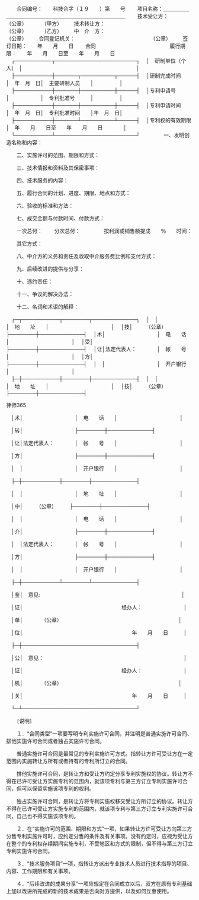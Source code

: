 
 　　合同编号：　　科技合字（１９　　）第　　号 
 　　项目名称：＿＿＿＿＿＿＿＿＿＿＿＿＿＿＿＿＿＿＿＿＿＿＿＿＿＿＿＿ 
 　　技术受让方：　　　　　　　　　　　　　　　　（公章） 
 　　　（甲方） 
 　　技术转让方：　　　　　　　　　　　　　　　　（公章） 
 　　　（乙方） 
 　　中　介　方：　　　　　　　　　　　　　　　　（公章） 
 　　合同登记机关：　　　　　　　　　　　　　　　（公章） 
 　　签订日期：　　年　　月　　日 
 　　合同　　　　　　　　　　　　 
 　　履行期限：　　年　　月　　日至　　年　　月　　日 
 　┌──────────┬──────────────────────┐ 
 　│　研制单位（个人）　│　　　　　　　　　　　　　　　　　　　　　　│ 
 　├──────────┼──────┬─────────┬─────┤ 
 　│研制完成时间　　　　│　年　月　日│　主要研制人员　　│　　　　　│ 
 　├──────────┼──────┼─────────┼─────┤ 
 　│专利申请号　　　　　│　　　　　　│　专利批准号　　　│　　　　　│ 
 　├──────────┼──────┼─────────┼─────┤ 
 　│专利申请时间　　　　│　年　月　日│　专利批准时间　　│年　月　日│ 
 　├──────────┼──────┴─────────┴─────┤ 
 　│专利权的有效期限　　│　年　　月　　日至　　年　　月　　日　　　　│ 
 　└──────────┴──────────────────────┘ 
 　　 
 　　一、发明创造名称和内容： 
 
 　　二、实施许可的范围、期限和方式： 
 
 　　三、技术情报和资料及其保密事项： 
 
 　　四、技术服务的内容： 
 
 　　五、履行合同的计划、进度、期限、地点和方式： 
 
 　　六、验收的标准和方法： 
 
 　　七、成交金额与付款时间、付款方式： 
 
 　　一次总付： 
 　　分次总付： 
 　　 
 　　按利润或销售额提成　　％　　时间： 
 
 　　其它方式： 
 
 　　八、中介方的义务和责任及收取中介服务费比例和支付方式： 
 
 　　九、后续改进的提供与分享： 
 
 　　十、违约责任： 
 
 　　十一、争议的解决办法： 
 
 　　十二、名词和术语的解释： 
 
 　┌─┬──────────┬───────┬────────────┐ 
 　│　│　　　　　　　　　　│　地　　址　　│　　　　　　　　　　　　│ 
 　│技│　　　（公章）　　　├───────┼────────────┤ 
 　│术│　　　　　　　　　　│　电　　话　　│　　　　　　　　　　　　│ 
 　│受│　　　　　　　　　　├───────┼────────────┤ 
 　│让│法定代表人：　　　　│　帐　　号　　│　　　　　　　　　　　　│ 
 　│方│　　　　　　　　　　├───────┼────────────┤ 
 　│　│　　　　　　　　　　│　开户银行　　│　　　　　　　　　　　　│ 
 　├─┼──────────┼───────┼────────────┤ 
 　│　│　　　　　　　　　　│　地　　址　　│　　　　　　　　　　　　│ 
 　│技│　　　（公章）　　　├───────┼────────────┤ 




 
律师365






 　│术│　　　　　　　　　　│　电　　话　　│　　　　　　　　　　　　│ 

 　│转│　　　　　　　　　　├───────┼────────────┤ 

 　│让│法定代表人：　　　　│　帐　　号　　│　　　　　　　　　　　　│ 

 　│方│　　　　　　　　　　├───────┼────────────┤ 

 　│　│　　　　　　　　　　│　开户银行　　│　　　　　　　　　　　　│ 

 　├─┼──────────┼───────┼────────────┤ 

 　│　│　　　　　　　　　　│　地　　址　　│　　　　　　　　　　　　│ 

 　│中│　　　（公章）　　　├───────┼────────────┤ 

 　│　│　　　　　　　　　　│　电　　话　　│　　　　　　　　　　　　│ 

 　│介│　　　　　　　　　　├───────┼────────────┤ 

 　│　│法定代表人：　　　　│　帐　　号　　│　　　　　　　　　　　　│ 

 　│方│　　　　　　　　　　├───────┼────────────┤ 

 　│　│　　　　　　　　　　│　开户银行　　│　　　　　　　　　　　　│ 

 　├─┼──────────┴───────┴────────────┤ 

 　│鉴│　意见:　　　　　　　　　　　　　　　　　　　　　　　　　　　 │ 

 　│证│　　　　　　　　　　　　　　　　　　　经办人：　　　　　　　　│ 

 　│单│　　　　（公章）　　　　　　　　　　　　　　　　　　　　　　　│ 

 　│位│　　　　　　　　　　　　　　　　　　　　　年　　月　　日　　　│ 

 　├─┼───────────────────────────────┤ 

 　│公│　意见：　　　　　　　　　　　　　　　　　　　　　　　　　　　│ 

 　│证│　　　　　　　　　　　　　　　　　　　经办人：　　　　　　　　│ 

 　│机│　　　　（公章）　　　　　　　　　　　　　　　　　　　　　　　│ 

 　│关│　　　　　　　　　　　　　　　　　　　　　年　　月　　日　　　│ 

 　└─┴───────────────────────────────┘ 

 

 　　〔说明〕 

 

 　　１．“合同类型”一项要写明专利实施许可合同，并注明是普通实施许可合同、排他实施许可合同或者独占实施许可合同。 

 

 　　普通实施许可合同是最常见的专利实施许可方式。指转让方许可受让方在一定范围内实施转让方所有或者持有的专利所订立的合同。 

 

 　　排他实施许可合同，是转让方和受让方约定分享专利实施权的协议。转让方不得在已许可受让方实施专利的范围内，就该项专利与第三方订立专利实施许可合同，但可以保留实施该项专利的权利。 

 

 　　独占实施许可合同，是转让方将专利实施权移交受让方所订立的协议。转让方不得在已许可受让方实施专利的范围内，就该项专利与第三方订立专利实施许可合同，自己也不得实施该项专利。 

 

 　　２．在“实施许可的范围、期限和方式”一项，如果转让方许可受让方向第三方分售专利实施许可时，应约定分售的条件及有关事项。没有约定时，应视为受让方在整个的专利权存续期间实施专利，不受地区和方式的限制，但不得与第三方订立专利实施许可合同。 

 

 　　３．“技术服务项目”一项，指转让方派出专业技术人员进行技术指导的项目、内容、工作期限和有关事项。 

 

 　　４．“后续改进的成果分享”一项应规定在合同成立以后，双方在原有专利基础上加以改进所完成的新的技术成果是否向对方提供，以及如何互惠使用。 


 

 
 
 
 
 
  


  
 

  


  


  
 
 
 
 

